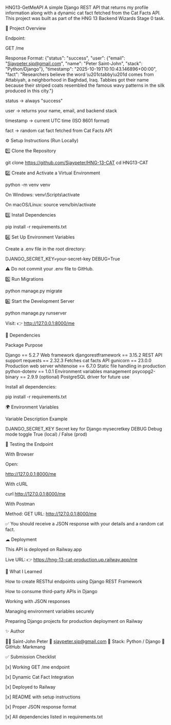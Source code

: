 HNG13-GetMeAPI
A simple Django REST API that returns my profile information along with a dynamic cat fact fetched from the Cat Facts API. This project was built as part of the HNG 13 Backend Wizards Stage 0 task.

🚀 Project Overview

Endpoint:

GET /me

Response Format:
{"status": "success", "user": {"email": "Sjaypeter.sjp@gmail.com", "name": "Peter Saint-John", "stack": "Python/Django"}, "timestamp": "2025-10-19T10:10:43.146896+00:00", "fact": "Researchers believe the word \u201ctabby\u201d comes from Attabiyah, a neighborhood in Baghdad, Iraq. Tabbies got their name because their striped coats resembled the famous wavy patterns in the silk produced in this city."}

status → always "success"

user → returns your name, email, and backend stack

timestamp → current UTC time (ISO 8601 format)

fact → random cat fact fetched from Cat Facts API

⚙ Setup Instructions (Run Locally)

1️⃣ Clone the Repository

git clone https://github.com/Sjaypeter/HNG-13-CAT cd HNG13-CAT

2️⃣ Create and Activate a Virtual Environment

python -m venv venv

On Windows:
venv\Scripts\activate

On macOS/Linux:
source venv/bin/activate

3️⃣ Install Dependencies

pip install -r requirements.txt

4️⃣ Set Up Environment Variables

Create a .env file in the root directory:

DJANGO_SECRET_KEY=your-secret-key DEBUG=True

⚠ Do not commit your .env file to GitHub.

5️⃣ Run Migrations

python manage.py migrate

6️⃣ Start the Development Server

python manage.py runserver

Visit: 👉 http://127.0.0.1:8000/me

🧩 Dependencies

Package Purpose

Django == 5.2.7 Web framework djangorestframework == 3.15.2 REST API support requests == 2.32.3 Fetches cat facts API gunicorn == 23.0.0 Production web server whitenoise == 6.7.0 Static file handling in production python-dotenv == 1.0.1 Environment variables management psycopg2-binary == 2.9.9 (optional) PostgreSQL driver for future use

Install all dependencies:

pip install -r requirements.txt

🌍 Environment Variables

Variable Description Example

DJANGO_SECRET_KEY Secret key for Django mysecretkey DEBUG Debug mode toggle True (local) / False (prod)

🧪 Testing the Endpoint

With Browser

Open:

http://127.0.0.1:8000/me

With cURL

curl http://127.0.0.1:8000/me

With Postman

Method: GET URL: http://127.0.0.1:8000/me

✅ You should receive a JSON response with your details and a random cat fact.

☁ Deployment

This API is deployed on Railway.app

Live URL: 👉 https://hng-13-cat-production.up.railway.app/me

🧠 What I Learned

How to create RESTful endpoints using Django REST Framework

How to consume third-party APIs in Django

Working with JSON responses

Managing environment variables securely

Preparing Django projects for production deployment on Railway

✨ Author

👨‍💻 Saint-John Peter 📧 sjaypeter.sjp@gmail.com 🧱 Stack: Python / Django 🔗 GitHub: Markmang

✅ Submission Checklist

[x] Working GET /me endpoint

[x] Dynamic Cat Fact Integration

[x] Deployed to Railway

[x] README with setup instructions

[x] Proper JSON response format

[x] All dependencies listed in requirements.txt